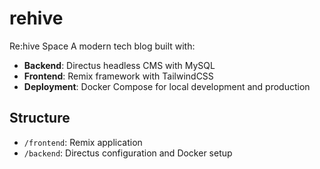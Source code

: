 # rehive
Re:hive Space
A modern tech blog built with:
- **Backend**: Directus headless CMS with MySQL
- **Frontend**: Remix framework with TailwindCSS
- **Deployment**: Docker Compose for local development and production

## Structure
- `/frontend`: Remix application
- `/backend`: Directus configuration and Docker setup